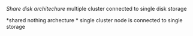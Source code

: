 *Share disk architechure*
multiple cluster connected to single disk storage 

*shared nothing archecture *
single cluster node is connected to single storage 
